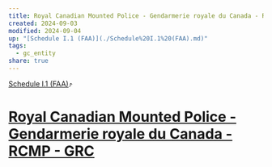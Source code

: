 ```yaml
---
title: Royal Canadian Mounted Police - Gendarmerie royale du Canada - RCMP - GRC
created: 2024-09-03
modified: 2024-09-04
up: "[Schedule I.1 (FAA)](./Schedule%20I.1%20(FAA).md)"
tags:
  - gc_entity
share: true
---
```

[Schedule I.1 (FAA)](./Schedule%20I.1%20(FAA).md)⤴️
# [Royal Canadian Mounted Police - Gendarmerie royale du Canada - RCMP - GRC](Royal%20Canadian%20Mounted%20Police%20-%20Gendarmerie%20royale%20du%20Canada%20-%20RCMP%20-%20GRC.md)
